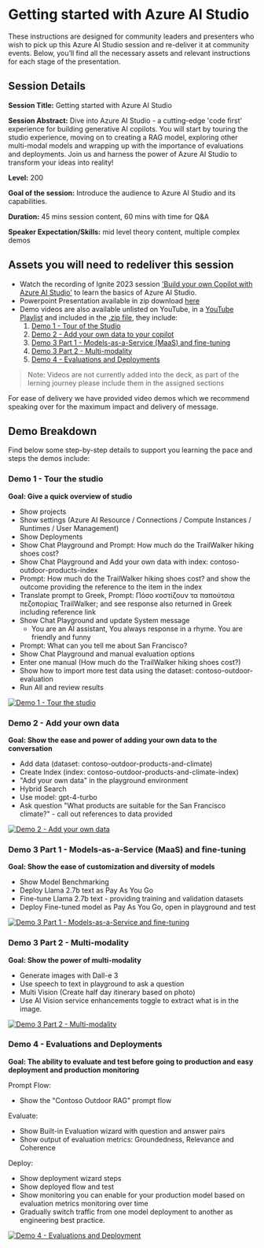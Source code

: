 # Getting started with Azure AI Studio

These instructions are designed for community leaders and presenters who wish to pick up this Azure AI Studio session and re-deliver it at community events. Below, you’ll find all the necessary assets and relevant instructions for each stage of the presentation.

## Session Details

**Session Title:** Getting started with Azure AI Studio

**Session Abstract:** Dive into Azure AI Studio - a cutting-edge 'code first' experience for building generative AI copilots. You will start by touring the studio experience, moving on to creating a RAG model, exploring other multi-modal models and wrapping up with the importance of evaluations and deployments. Join us and harness the power of Azure AI Studio to transform your ideas into reality!

**Level:** 200

**Goal of the session:** Introduce the audience to Azure AI Studio and its capabilities.

**Duration:** 45 mins session content, 60 mins with time for Q&A

**Speaker Expectation/Skills:** mid level theory content, multiple complex demos

## Assets you will need to redeliver this session

* Watch the recording of Ignite 2023 session ['Build your own Copilot with Azure AI Studio'](https://ignite.microsoft.com/sessions/a630f4eb-a148-43cd-8a36-38dec7ed7098?source=sessions) to learn the basics of Azure AI Studio.
* Powerpoint Presentation available in zip download [here]("https://github.com/microsoft/community-content/releases/download/SeasonOfAI/Getting.Started.with.Azure.AI.Studio.May2024.zip")
* Demo videos are also available unlisted on YouTube, in a [YouTube Playlist](https://www.youtube.com/playlist?list=PL-049HD1kG2g6CC3R8Q5wv2EUdGCqQWLV) and included in the [.zip file](https://github.com/microsoft/community-content/releases/download/SeasonOfAI/Getting.Started.with.Azure.AI.Studio.May2024.zip), they include:
    1. [Demo 1 - Tour of the Studio](https://youtu.be/I9ekiqMyiSI)
    2. [Demo 2 - Add your own data to your copilot](https://youtu.be/slJzhRu1I3I)
    3. [Demo 3 Part 1 - Models-as-a-Service (MaaS) and fine-tuning](https://youtu.be/5-lnzrHyYow)
    4. [Demo 3 Part 2 - Multi-modality](https://youtu.be/UnATh9TsM3o)
    5. [Demo 4 - Evaluations and Deployments](https://youtu.be/j73U-mppwWw)

> Note: Videos are not currently added into the deck, as part of the lerning journey please include them in the assigned sections

For ease of delivery we have provided video demos which we recommend speaking over for the maximum impact and delivery of message.

## Demo Breakdown

Find below some step-by-step details to support you learning the pace and steps the demos include:

### Demo 1 - Tour the studio

**Goal: Give a quick overview of studio**

* Show projects
* Show settings (Azure AI Resource / Connections / Compute Instances / Runtimes / User Management)
* Show Deployments
* Show Chat Playground and Prompt: How much do the TrailWalker hiking shoes cost?
* Show Chat Playground and Add your own data with index: contoso-outdoor-products-index
* Prompt: How much do the TrailWalker hiking shoes cost? and show the outcome providing the reference to the item in the index
* Translate prompt to Greek, Prompt: Πόσο κοστίζουν τα παπούτσια πεζοπορίας TrailWalker; and see response also returned in Greek including reference link
* Show Chat Playground and update System message
    * You are an AI assistant, You always response in a rhyme. You are friendly and funny
* Prompt: What can you tell me about San Francisco?
* Show Chat Playground and manual evaluation options
* Enter one manual (How much do the TrailWalker hiking shoes cost?)
* Show how to import more test data using the dataset: contoso-outdoor-evaluation
* Run All and review results

[![Demo 1 - Tour the studio](https://img.youtube.com/vi/I9ekiqMyiSI/0.jpg)](https://www.youtube.com/watch?v=I9ekiqMyiSI)

### Demo 2 - Add your own data

**Goal: Show the ease and power of adding your own data to the conversation**

* Add data (dataset: contoso-outdoor-products-and-climate)
* Create Index (index: contoso-outdoor-products-and-climate-index)
* "Add your own data" in the playground environment
* Hybrid Search
* Use model: gpt-4-turbo
* Ask question "What products are suitable for the San Francisco climate?" - call out references to data provided

[![Demo 2 - Add your own data](https://img.youtube.com/vi/slJzhRu1I3I/0.jpg)](https://www.youtube.com/watch?v=slJzhRu1I3I)

### Demo 3 Part 1 - Models-as-a-Service (MaaS) and fine-tuning

**Goal: Show the ease of customization and diversity of models**

* Show Model Benchmarking
* Deploy Llama 2.7b text  as Pay As You Go
* Fine-tune Llama 2.7b text - providing training and validation datasets
* Deploy Fine-tuned model as Pay As You Go, open in playground and test

[![Demo 3 Part 1 - Models-as-a-Service and fine-tuning](https://img.youtube.com/vi/5-lnzrHyYow/0.jpg)](https://www.youtube.com/watch?v=5-lnzrHyYow)

### Demo 3 Part 2 - Multi-modality

**Goal: Show the power of multi-modality**

* Generate images with Dall-e 3
* Use speech to text in playground to ask a question
* Multi Vision (Create half day itinerary based on photo)
* Use AI Vision service enhancements toggle to extract what is in the image.

[![Demo 3 Part 2 - Multi-modality](https://img.youtube.com/vi/UnATh9TsM3o/0.jpg)](https://www.youtube.com/watch?v=UnATh9TsM3o)

### Demo 4 - Evaluations and Deployments

**Goal: The ability to evaluate and test before going to production and easy deployment and production monitoring**

Prompt Flow:
* Show the "Contoso Outdoor RAG" prompt flow

Evaluate:
* Show Built-in Evaluation wizard with question and answer pairs
* Show output of evaluation metrics: Groundedness, Relevance and Coherence

Deploy:
* Show deployment wizard steps
* Show deployed flow and test
* Show monitoring you can enable for your production model based on evaluation metrics monitoring over time
* Gradually switch traffic from one model deployment to another as engineering best practice.

[![Demo 4 - Evaluations and Deployment](https://img.youtube.com/vi/j73U-mppwWw/0.jpg)](https://www.youtube.com/watch?v=j73U-mppwWw)
